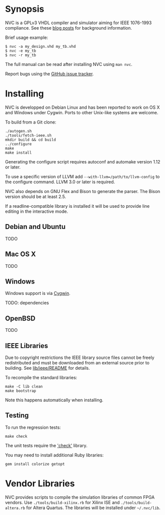 # Synopsis

NVC is a GPLv3 VHDL compiler and simulator aiming for IEEE 1076-1993 compliance. See
these [blog posts](http://www.doof.me.uk/category/vhdl/) for background information.

Brief usage example:

    $ nvc -a my_design.vhd my_tb.vhd
    $ nvc -e my_tb
    $ nvc -r my_tb

The full manual can be read after installing NVC using `man nvc`.

Report bugs using the [GitHub issue tracker](https://github.com/nickg/nvc/issues).

# Installing

NVC is developped on Debian Linux and has been reported to work on OS X
and Windows under Cygwin. Ports to other Unix-like systems are welcome.

To build from a Git clone:

    ./autogen.sh
    ./tools/fetch-ieee.sh
    mkdir build && cd build
    ../configure
    make
    make install

Generating the configure script requires autoconf and automake
version 1.12 or later.

To use a specific version of LLVM add `--with-llvm=/path/to/llvm-config`
to the configure command. LLVM 3.0 or later is required.

NVC also depends on GNU Flex and Bison to generate the parser. The Bison version
should be at least 2.5.

If a readline-compatible library is installed it will be used to provide
line editing in the interactive mode.

## Debian and Ubuntu

TODO

## Mac OS X

TODO

## Windows

Windows support is via [Cygwin](http://www.cygwin.com/).

TODO: dependencies

## OpenBSD

TODO

## IEEE Libraries

Due to copyright restrictions the IEEE library source files cannot be freely
redistributed and must be downloaded from an external source prior to building. See
[lib/ieee/README](lib/ieee/README) for details.

To recompile the standard libraries:

    make -C lib clean
    make bootstrap

Note this happens automatically when installing.

## Testing

To run the regression tests:

    make check

The unit tests require the ['check'](http://check.sourceforge.net) library.

You may need to install additional Ruby libraries:

    gem install colorize getopt

# Vendor Libraries

NVC provides scripts to compile the simulation libraries of common FPGA vendors. Use
`./tools/build-xilinx.rb` for Xilinx ISE and `./tools/build-altera.rb` for Altera
Quartus. The libraries will be installed under `~/.nvc/lib`.
